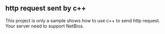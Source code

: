 ## http request sent by c++  
This project is only a sample shows how to use c++ to send http request.  
Your server need to support NetBios.  